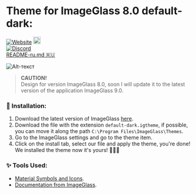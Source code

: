 # Theme for ImageGlass 8.0 default-dark:
[![Website](https://img.shields.io/badge/www-imageglass.org-0099BC.svg?maxAge=3600&color=%233097B8)](https://imageglass.org)
<a href="https://github.com/sponsors/d2phap" target="_blank" title="Become a sponsor">
<img src="https://img.shields.io/badge/Github-@d2phap-24292e.svg?maxAge=3600&logo=github" height="20" alt="Become a sponsor">
</a> <br>
[![Discord](https://img.shields.io/discord/818852544859209748?label=chat&logo=discord&color=%233097B8&style=social)](http://discord.io/imageglass) <br>
[README-ru.md 🇷🇺](https://github.com/Maatarashiii/default-dark/blob/main/README-ru.md)

![Alt-текст](https://github.com/Mosqovlu/Default-Dark/blob/main/preview.jpg?raw=true](https://raw.githubusercontent.com/Maatarashiii/default-dark/main/preview.jpg) "Орк")

> **CAUTION!** <br>
> Design for version ImageGlass 8.0, soon I will update it to the latest version of the application ImageGlass 9.0.

### 🚀 Installation:
1. Download the latest version of ImageGlass [here](https://imageglass.org/spider).
1. Download the file with the extension `default-dark.igtheme`, if possible, you can move it along the path `C:\Program Files\ImageGlass\Themes`.
1. Go to the ImageGlass settings and go to the theme item.
1. Click on the install tab, select our file and apply the theme, you're done! We installed the theme now it's yours! 🎉🎉🎉

### ✨ Tools Used:
- [Material Symbols and Icons](https://fonts.google.com/icons). <br>
- [Documentation from ImageGlass](https://imageglass.org/docs/theme-pack).
